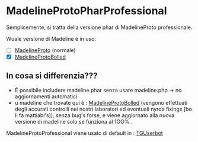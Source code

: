 # MadelineProtoPharProfessional

Semplicemente, si tratta della versione phar di MadelineProto professionale.

Wuale versione di Madeline è in uso:
- [ ] [MadelineProto](https://github.com/danog/MadelineProto) (normale)
- [x] [MadelineProtoBolled](https://github.com/peppelg/MadelineProtoBolled)

In cosa si differenzia???
-------------------------
- È possibile includere madeline.phar senza usare madeline.php -> no aggiornamenti automatici
- u madeline che trovate qui è : [MadelineProtoBolled](https://github.com/peppelg/MadelineProtoBolled) (vengono effettuati degli accurati controlli nei nostri laboratori ed eventuali nyrda fixings [bo li fa mattiabl's]), senza bug's forse, e viene aggiornato alla nuova versione di madeline solo se funziona al 1OO% .


MadelineProtoProfessional viene usato di default in : [TGUserbot](https://github.com/peppelg/TGuserbot)
